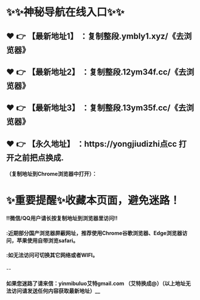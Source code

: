 # :sparkles::sparkles:神秘导航在线入口:sparkles::sparkles:

 :heart: :point_right: 【最新地址1】 ：复制整段.ymbly1.xyz/《去浏览器》
 ------
 :heart: :point_right: 【最新地址2】 ：复制整段.12ym34f.cc/《去浏览器》
 ------
 :heart: :point_right: 【最新地址3】 ：复制整段.13ym35f.cc/《去浏览器》
 ------
 :heart: :point_right: 【永久地址】 ：https://yongjiudizhi点cc   打开之前把点换成.
 ------

#### （复制地址到Chrome浏览器中打开）：
# :sparkles:重要提醒:sparkles:收藏本页面，避免迷路！
#### ‼️微信/QQ用户请长按复制地址到浏览器里访问‼
#### :近期部分国产浏览器屏蔽网址，推荐使用Chrome谷歌浏览器、Edge浏览器访问，苹果使用自带浏览safari。
#### :如无法访问可切换其它网络或者WIFI。
--
#### 如果您迷路了请来信：yinmibuluo艾特gmail.com （艾特换成@）（以上地址无法访问请发送任何内容获取最新地址）__
